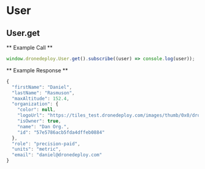 # User
## User.get

** Example Call ** 
```javascript
window.dronedeploy.User.get().subscribe((user) => console.log(user));
```

** Example Response ** 
```javascript
{
  "firstName": "Daniel",
  "lastName": "Rasmuson",
  "maxAltitude": 152.4,
  "organization": {
    "color": null,
    "logoUrl": "https://tiles_test.dronedeploy.com/images/thumb/0x0/drone-deploy-organization-logos/57e5786acb5fda4dffeb0884/1b3bd690-ba15-46a5-b516-deed142808db.png",
    "isOwner": true,
    "name": "Dan Org.",
    "id": "57e5786acb5fda4dffeb0884"
  },
  "role": "precision-paid",
  "units": "metric",
  "email": "daniel@dronedeploy.com"
}
```

